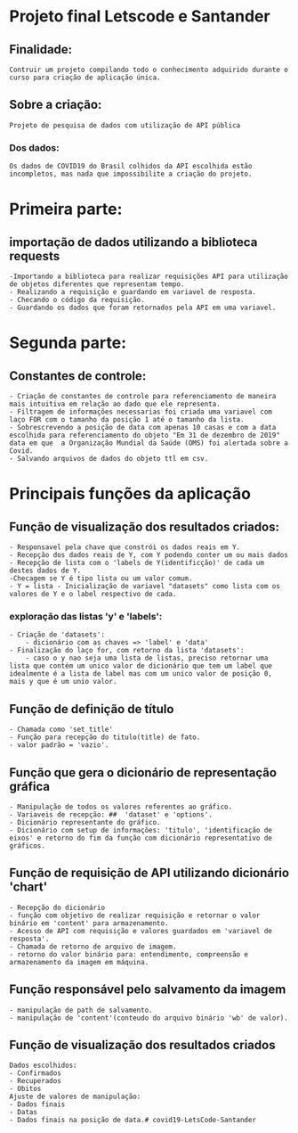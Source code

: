 # Projeto final Letscode e Santander
## Finalidade:
    Contruir um projeto compilando todo o conhecimento adquirido durante o curso para criação de aplicação única.
## Sobre a criação:
    Projeto de pesquisa de dados com utilização de API pública
### Dos dados:
    Os dados de COVID19 do Brasil colhidos da API escolhida estão incompletos, mas nada que impossibilite a criação do projeto.
# Primeira parte:

## importação de dados utilizando a biblioteca requests
    -Importando a biblioteca para realizar requisições API para utilização de objetos diferentes que representam tempo.
    - Realizando a requisição e guardando em variavel de resposta.
    - Checando o código da requisição.
    - Guardando os dados que foram retornados pela API em uma variavel.

# Segunda parte:
## Constantes de controle:
    - Criação de constantes de controle para referenciamento de maneira mais intuitiva em relação ao dado que ele representa.
    - Filtragem de informações necessarias foi criada uma variavel com laço FOR com o tamanho da posição 1 até o tamanho da lista.
    - Sobrescrevendo a posição de data com apenas 10 casas e com a data escolhida para referenciamento do objeto "Em 31 de dezembro de 2019" data em que  a Organização Mundial da Saúde (OMS) foi alertada sobre a Covid.
    - Salvando arquivos de dados do objeto ttl em csv.

# Principais funções da aplicação
## Função de visualização dos resultados criados:
    - Responsavel pela chave que constrói os dados reais em Y.
    - Recepção dos dados reais de Y, com Y podendo conter um ou mais dados
    - Recepção de lista com o 'labels de Y(identificção)' de cada um destes dados de Y.
    -Checagem se Y é tipo lista ou um valor comum.
    - Y = lista - Inicialização de variavel "datasets" como lista com os valores de Y e o label respectivo de cada.
### exploração das listas 'y' e 'labels':
    - Criação de 'datasets':
        - dicionário com as chaves => 'label' e 'data'
    - Finalização do laço for, com retorno da lista 'datasets':
        - caso o y nao seja uma lista de listas, preciso retornar uma lista que contém um unico valor de dicionário que tem um label que idealmente é a lista de label mas com um unico valor de posição 0, mais y que é um unio valor.

## Função de definição de título
    - Chamada como 'set_title' 
    - Função para recepção do titulo(title) de fato.
    - valor padrão = 'vazio'.
    
## Função que gera o dicionário de representação gráfica
    - Manipulação de todos os valores referentes ao gráfico.
    - Variaveis de recepção: ##  'dataset' e 'options'.
    - Dicionário representante do gráfico.
    - Dicionário com setup de informações: 'titulo', 'identificação de eixos' e retorno do fim da função com dicionário representativo de gráficos.

## Função de requisição de API utilizando dicionário 'chart'
    - Recepção do dicionário
    - função com objetivo de realizar requisição e retornar o valor binário em 'content' para armazenamento.
    - Acesso de API com requisição e valores guardados em 'variavel de resposta'.
    - Chamada de retorno de arquivo de imagem.
    - retorno do valor binário para: entendimento, compreensão e armazenamento da imagem em máquina.
## Função responsável pelo salvamento da imagem
    - manipulação de path de salvamento.
    - manipulação de 'content'(conteudo do arquivo binário 'wb' de valor).

## Função de visualização dos resultados criados
    Dados escolhidos:
    - Confirmados
    - Recuperados
    - Obitos
    Ajuste de valores de manipulação: 
    - Dados finais
    - Datas
    - Dados finais na posição de data.#   c o v i d 1 9 - L e t s C o d e - S a n t a n d e r  
 